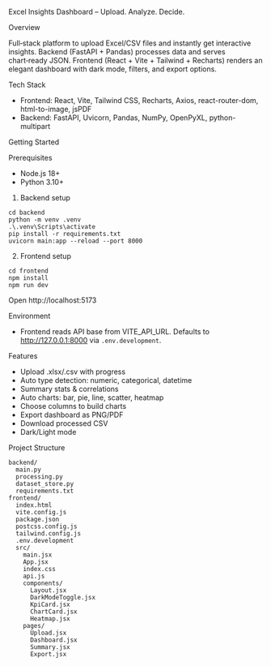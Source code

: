 Excel Insights Dashboard – Upload. Analyze. Decide.

Overview

Full‑stack platform to upload Excel/CSV files and instantly get interactive insights. Backend (FastAPI + Pandas) processes data and serves chart‑ready JSON. Frontend (React + Vite + Tailwind + Recharts) renders an elegant dashboard with dark mode, filters, and export options.

Tech Stack

- Frontend: React, Vite, Tailwind CSS, Recharts, Axios, react-router-dom, html-to-image, jsPDF
- Backend: FastAPI, Uvicorn, Pandas, NumPy, OpenPyXL, python-multipart

Getting Started

Prerequisites

- Node.js 18+
- Python 3.10+

1) Backend setup

```
cd backend
python -m venv .venv
.\.venv\Scripts\activate
pip install -r requirements.txt
uvicorn main:app --reload --port 8000
```

2) Frontend setup

```
cd frontend
npm install
npm run dev
```

Open http://localhost:5173

Environment

- Frontend reads API base from VITE_API_URL. Defaults to http://127.0.0.1:8000 via `.env.development`.

Features

- Upload .xlsx/.csv with progress
- Auto type detection: numeric, categorical, datetime
- Summary stats & correlations
- Auto charts: bar, pie, line, scatter, heatmap
- Choose columns to build charts
- Export dashboard as PNG/PDF
- Download processed CSV
- Dark/Light mode

Project Structure

```
backend/
  main.py
  processing.py
  dataset_store.py
  requirements.txt
frontend/
  index.html
  vite.config.js
  package.json
  postcss.config.js
  tailwind.config.js
  .env.development
  src/
    main.jsx
    App.jsx
    index.css
    api.js
    components/
      Layout.jsx
      DarkModeToggle.jsx
      KpiCard.jsx
      ChartCard.jsx
      Heatmap.jsx
    pages/
      Upload.jsx
      Dashboard.jsx
      Summary.jsx
      Export.jsx
```

